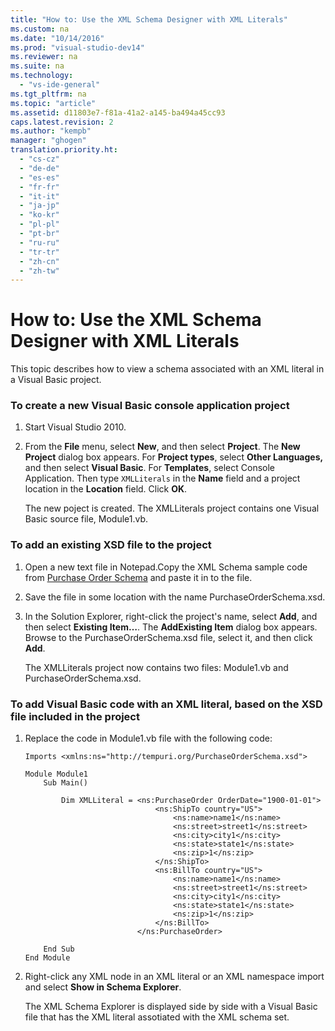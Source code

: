 ```yaml
---
title: "How to: Use the XML Schema Designer with XML Literals"
ms.custom: na
ms.date: "10/14/2016"
ms.prod: "visual-studio-dev14"
ms.reviewer: na
ms.suite: na
ms.technology: 
  - "vs-ide-general"
ms.tgt_pltfrm: na
ms.topic: "article"
ms.assetid: d11803e7-f81a-41a2-a145-ba494a45cc93
caps.latest.revision: 2
ms.author: "kempb"
manager: "ghogen"
translation.priority.ht: 
  - "cs-cz"
  - "de-de"
  - "es-es"
  - "fr-fr"
  - "it-it"
  - "ja-jp"
  - "ko-kr"
  - "pl-pl"
  - "pt-br"
  - "ru-ru"
  - "tr-tr"
  - "zh-cn"
  - "zh-tw"
---
```

# How to: Use the XML Schema Designer with XML Literals
This topic describes how to view a schema associated with an XML literal in a Visual Basic project.  
  
### To create a new Visual Basic console application project  
  
1.  Start Visual Studio 2010.  
  
2.  From the **File** menu, select **New**, and then select **Project**. The **New Project** dialog box appears. For **Project types**, select **Other Languages,** and then select **Visual Basic**. For **Templates**, select Console Application. Then type `XMLLiterals` in the **Name** field and a project location in the **Location** field. Click **OK**.  
  
     The new poject is created. The XMLLiterals project contains one Visual Basic source file, Module1.vb.  
  
### To add an existing XSD file to the project  
  
1.  Open a new text file in Notepad.Copy the XML Schema sample code from [Purchase Order Schema](../reference/sample-xsd-file--simple-schema.md) and paste it in to the file.  
  
2.  Save the file in some location with the name PurchaseOrderSchema.xsd.  
  
3.  In the Solution Explorer, right-click the project's name, select **Add**, and then select **Existing Item…**. The **AddExisting Item** dialog box appears. Browse to the PurchaseOrderSchema.xsd file, select it, and then click **Add**.  
  
     The XMLLiterals project now contains two files: Module1.vb and PurchaseOrderSchema.xsd.  
  
### To add Visual Basic code with an XML literal, based on the XSD file included in the project  
  
1.  Replace the code in Module1.vb file with the following code:  
  
    ```  
    Imports <xmlns:ns="http://tempuri.org/PurchaseOrderSchema.xsd">  
  
    Module Module1  
        Sub Main()  
  
            Dim XMLLiteral = <ns:PurchaseOrder OrderDate="1900-01-01">  
                                 <ns:ShipTo country="US">  
                                     <ns:name>name1</ns:name>  
                                     <ns:street>street1</ns:street>  
                                     <ns:city>city1</ns:city>  
                                     <ns:state>state1</ns:state>  
                                     <ns:zip>1</ns:zip>  
                                 </ns:ShipTo>  
                                 <ns:BillTo country="US">  
                                     <ns:name>name1</ns:name>  
                                     <ns:street>street1</ns:street>  
                                     <ns:city>city1</ns:city>  
                                     <ns:state>state1</ns:state>  
                                     <ns:zip>1</ns:zip>  
                                 </ns:BillTo>  
                             </ns:PurchaseOrder>  
  
        End Sub  
    End Module  
    ```  
  
2.  Right-click any XML node in an XML literal or an XML namespace import and select **Show in Schema Explorer**.  
  
     The XML Schema Explorer is displayed side by side with a Visual Basic file that has the XML literal assotiated with the XML schema set.